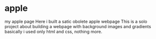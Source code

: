 # apple
my apple page
Here i built a satic obolete apple webpage
This is a solo project about building a webpage with background images and gradients
basically i used only html and css, nothing more.